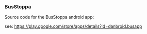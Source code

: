 ### BusStoppa 

Source code for the BusStoppa android app:

see: https://play.google.com/store/apps/details?id=danbroid.busapp


